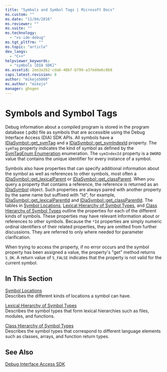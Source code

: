 ```yaml
---
title: "Symbols and Symbol Tags | Microsoft Docs"
ms.custom: ""
ms.date: "11/04/2016"
ms.reviewer: ""
ms.suite: ""
ms.technology: 
  - "vs-ide-debug"
ms.tgt_pltfrm: ""
ms.topic: "article"
dev_langs: 
  - "C++"
helpviewer_keywords: 
  - "symbols [DIA SDK]"
ms.assetid: 2ee3a262-cda6-48bf-b799-a37edde6c8b8
caps.latest.revision: 8
author: "mikejo5000"
ms.author: "mikejo"
manager: ghogen
---
```

# Symbols and Symbol Tags
Debug information about a compiled program is stored in the program database (.pdb) file as symbols that are accessible using the Debug Interface Access (DIA) SDK APIs. All symbols have a [IDiaSymbol::get_symTag](../../debugger/debug-interface-access/idiasymbol-get-symtag.md) and a [IDiaSymbol::get_symIndexId](../../debugger/debug-interface-access/idiasymbol-get-symindexid.md) property. The `symTag` property indicates the kind of symbol as defined by the [SymTagEnum Enumeration](../../debugger/debug-interface-access/symtagenum.md) enumeration. The `symIndexId` property is a `DWORD` value that contains the unique identifier for every instance of a symbol.  
  
 Symbols also have properties that can specify additional information about the symbol as well as references to other symbols, most often a [IDiaSymbol::get_lexicalParent](../../debugger/debug-interface-access/idiasymbol-get-lexicalparent.md) or [IDiaSymbol::get_classParent](../../debugger/debug-interface-access/idiasymbol-get-classparent.md). When you query a property that contains a reference, the reference is returned as an [IDiaSymbol](../../debugger/debug-interface-access/idiasymbol.md) object. Such properties are always paired with another property by the same name but suffixed with "Id", for example, [IDiaSymbol::get_lexicalParentId](../../debugger/debug-interface-access/idiasymbol-get-lexicalparentid.md) and [IDiaSymbol::get_classParentId](../../debugger/debug-interface-access/idiasymbol-get-classparentid.md). The tables in [Symbol Locations](../../debugger/debug-interface-access/symbol-locations.md), [Lexical Hierarchy of Symbol Types](../../debugger/debug-interface-access/lexical-hierarchy-of-symbol-types.md), and [Class Hierarchy of Symbol Types](../../debugger/debug-interface-access/class-hierarchy-of-symbol-types.md) outline the properties for each of the different kinds of symbols. These properties may have relevant information about or references to other symbols. Because the `*Id` properties are simply numeric ordinal identifiers of their related properties, they are omitted from further discussions. They are referred to only where needed for parameter clarification.  
  
 When trying to access the property, if no error occurs and the symbol property has been assigned a value, the property's "get" method returns `S_OK`. A return value of `S_FALSE` indicates that the property is not valid for the current symbol.  
  
## In This Section  
 [Symbol Locations](../../debugger/debug-interface-access/symbol-locations.md)  
 Describes the different kinds of locations a symbol can have.  
  
 [Lexical Hierarchy of Symbol Types](../../debugger/debug-interface-access/lexical-hierarchy-of-symbol-types.md)  
 Describes the symbol types that form lexical hierarchies such as files, modules, and functions.  
  
 [Class Hierarchy of Symbol Types](../../debugger/debug-interface-access/class-hierarchy-of-symbol-types.md)  
 Describes the symbol types that correspond to different language elements such as classes, arrays, and function return types.  
  
## See Also  
 [Debug Interface Access SDK](../../debugger/debug-interface-access/debug-interface-access-sdk.md)